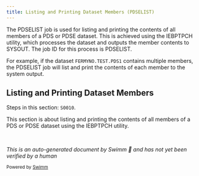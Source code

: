 ```yaml
---
title: Listing and Printing Dataset Members (PDSELIST)
---
```

The PDSELIST job is used for listing and printing the contents of all members of a PDS or PDSE dataset. This is achieved using the IEBPTPCH utility, which processes the dataset and outputs the member contents to SYSOUT. The job ID for this process is PDSELIST.

For example, if the dataset `FERMYNO.TEST.PDS1` contains multiple members, the PDSELIST job will list and print the contents of each member to the system output.

## Listing and Printing Dataset Members

Steps in this section: `S0010`.

This section is about listing and printing the contents of all members of a PDS or PDSE dataset using the IEBPTPCH utility.

&nbsp;

*This is an auto-generated document by Swimm 🌊 and has not yet been verified by a human*

<SwmMeta version="3.0.0" repo-id="Z2l0aHViJTNBJTNBbWFpbmZyYW1lJTNBJTNBU3dpbW0tRGVtbw==" repo-name="mainframe"><sup>Powered by [Swimm](/)</sup></SwmMeta>
